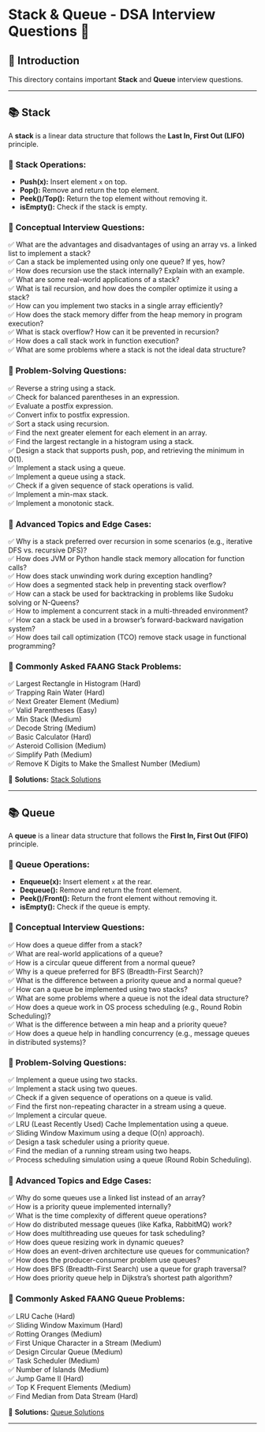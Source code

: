 

# Stack & Queue - DSA Interview Questions 🚀

## 📌 Introduction
This directory contains important **Stack** and **Queue** interview questions.

---

## 📚 Stack
A **stack** is a linear data structure that follows the **Last In, First Out (LIFO)** principle.

### 🔹 **Stack Operations:**
- **Push(x):** Insert element `x` on top.
- **Pop():** Remove and return the top element.
- **Peek()/Top():** Return the top element without removing it.
- **isEmpty():** Check if the stack is empty.

### 🔹 **Conceptual Interview Questions:**
✅ What are the advantages and disadvantages of using an array vs. a linked list to implement a stack?  
✅ Can a stack be implemented using only one queue? If yes, how?  
✅ How does recursion use the stack internally? Explain with an example.  
✅ What are some real-world applications of a stack?  
✅ What is tail recursion, and how does the compiler optimize it using a stack?  
✅ How can you implement two stacks in a single array efficiently?  
✅ How does the stack memory differ from the heap memory in program execution?  
✅ What is stack overflow? How can it be prevented in recursion?  
✅ How does a call stack work in function execution?  
✅ What are some problems where a stack is not the ideal data structure?  

### 🔹 **Problem-Solving Questions:**
✅ Reverse a string using a stack.  
✅ Check for balanced parentheses in an expression.  
✅ Evaluate a postfix expression.  
✅ Convert infix to postfix expression.  
✅ Sort a stack using recursion.  
✅ Find the next greater element for each element in an array.  
✅ Find the largest rectangle in a histogram using a stack.  
✅ Design a stack that supports push, pop, and retrieving the minimum in O(1).  
✅ Implement a stack using a queue.  
✅ Implement a queue using a stack.  
✅ Check if a given sequence of stack operations is valid.  
✅ Implement a min-max stack.  
✅ Implement a monotonic stack.  

### 🔹 **Advanced Topics and Edge Cases:**
✅ Why is a stack preferred over recursion in some scenarios (e.g., iterative DFS vs. recursive DFS)?  
✅ How does JVM or Python handle stack memory allocation for function calls?  
✅ How does stack unwinding work during exception handling?  
✅ How does a segmented stack help in preventing stack overflow?  
✅ How can a stack be used for backtracking in problems like Sudoku solving or N-Queens?  
✅ How to implement a concurrent stack in a multi-threaded environment?  
✅ How can a stack be used in a browser’s forward-backward navigation system?  
✅ How does tail call optimization (TCO) remove stack usage in functional programming?  

### 🔹 **Commonly Asked FAANG Stack Problems:**
✅ Largest Rectangle in Histogram (Hard)  
✅ Trapping Rain Water (Hard)  
✅ Next Greater Element (Medium)  
✅ Valid Parentheses (Easy)  
✅ Min Stack (Medium)  
✅ Decode String (Medium)  
✅ Basic Calculator (Hard)  
✅ Asteroid Collision (Medium)  
✅ Simplify Path (Medium)  
✅ Remove K Digits to Make the Smallest Number (Medium)  

📂 **Solutions:** [Stack Solutions](./stack/)

---

## 📚 Queue
A **queue** is a linear data structure that follows the **First In, First Out (FIFO)** principle.

### 🔹 **Queue Operations:**
- **Enqueue(x):** Insert element `x` at the rear.
- **Dequeue():** Remove and return the front element.
- **Peek()/Front():** Return the front element without removing it.
- **isEmpty():** Check if the queue is empty.

### 🔹 **Conceptual Interview Questions:**
✅ How does a queue differ from a stack?  
✅ What are real-world applications of a queue?  
✅ How is a circular queue different from a normal queue?  
✅ Why is a queue preferred for BFS (Breadth-First Search)?  
✅ What is the difference between a priority queue and a normal queue?  
✅ How can a queue be implemented using two stacks?  
✅ What are some problems where a queue is not the ideal data structure?  
✅ How does a queue work in OS process scheduling (e.g., Round Robin Scheduling)?  
✅ What is the difference between a min heap and a priority queue?  
✅ How does a queue help in handling concurrency (e.g., message queues in distributed systems)?  

### 🔹 **Problem-Solving Questions:**
✅ Implement a queue using two stacks.  
✅ Implement a stack using two queues.  
✅ Check if a given sequence of operations on a queue is valid.  
✅ Find the first non-repeating character in a stream using a queue.  
✅ Implement a circular queue.  
✅ LRU (Least Recently Used) Cache Implementation using a queue.  
✅ Sliding Window Maximum using a deque (O(n) approach).  
✅ Design a task scheduler using a priority queue.  
✅ Find the median of a running stream using two heaps.  
✅ Process scheduling simulation using a queue (Round Robin Scheduling).  

### 🔹 **Advanced Topics and Edge Cases:**
✅ Why do some queues use a linked list instead of an array?  
✅ How is a priority queue implemented internally?  
✅ What is the time complexity of different queue operations?  
✅ How do distributed message queues (like Kafka, RabbitMQ) work?  
✅ How does multithreading use queues for task scheduling?  
✅ How does queue resizing work in dynamic queues?  
✅ How does an event-driven architecture use queues for communication?  
✅ How does the producer-consumer problem use queues?  
✅ How does BFS (Breadth-First Search) use a queue for graph traversal?  
✅ How does priority queue help in Dijkstra’s shortest path algorithm?  

### 🔹 **Commonly Asked FAANG Queue Problems:**
✅ LRU Cache (Hard)  
✅ Sliding Window Maximum (Hard)  
✅ Rotting Oranges (Medium)  
✅ First Unique Character in a Stream (Medium)  
✅ Design Circular Queue (Medium)  
✅ Task Scheduler (Medium)  
✅ Number of Islands (Medium)  
✅ Jump Game II (Hard)  
✅ Top K Frequent Elements (Medium)  
✅ Find Median from Data Stream (Hard)  

📂 **Solutions:** [Queue Solutions](./queue/)

---
